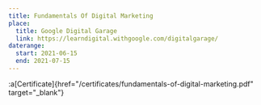 ```yaml
---
title: Fundamentals Of Digital Marketing
place:
  title: Google Digital Garage
  link: https://learndigital.withgoogle.com/digitalgarage/
daterange:
  start: 2021-06-15
  end: 2021-07-15
---
```


:a[Certificate]{href="/certificates/fundamentals-of-digital-marketing.pdf" target="_blank"}